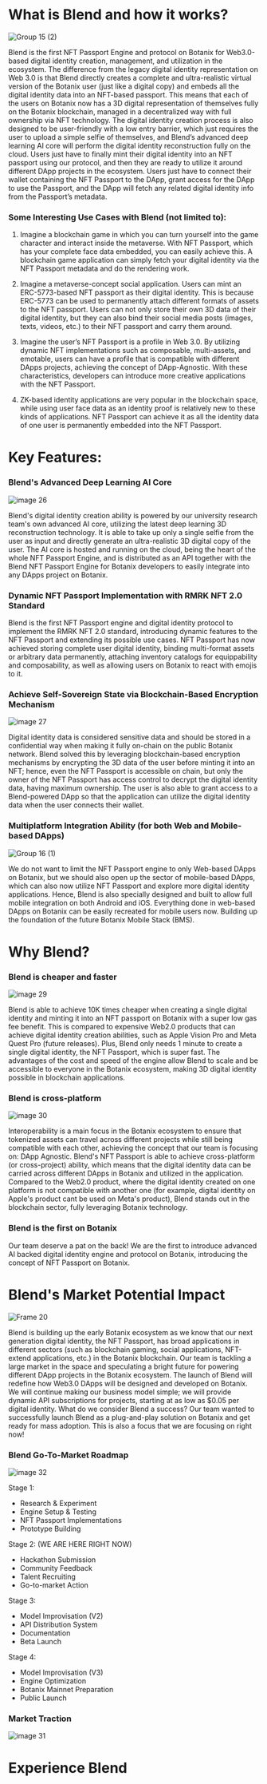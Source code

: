 # What is Blend and how it works?

![Group 15 (2)](https://github.com/Zhixuan0318/Blend-Botanix/assets/69501009/f98018d3-8287-4356-b9b1-ba2aefc5f9bb)

Blend is the first NFT Passport Engine and protocol on Botanix for Web3.0-based digital identity creation, management, and utilization in the ecosystem. The difference from the legacy digital identity representation on Web 3.0 is that Blend directly creates a complete and ultra-realistic virtual version of the Botanix user (just like a digital copy) and embeds all the digital identity data into an NFT-based passport. This means that each of the users on Botanix now has a 3D digital representation of themselves fully on the Botanix blockchain, managed in a decentralized way with full ownership via NFT technology. The digital identity creation process is also designed to be user-friendly with a low entry barrier, which just requires the user to upload a simple selfie of themselves, and Blend’s advanced deep learning AI core will perform the digital identity reconstruction fully on the cloud. Users just have to finally mint their digital identity into an NFT passport using our protocol, and then they are ready to utilize it around different DApp projects in the ecosystem. Users just have to connect their wallet containing the NFT Passport to the DApp, grant access for the DApp to use the Passport, and the DApp will fetch any related digital identity info from the Passport’s metadata.

### Some Interesting Use Cases with Blend (not limited to):

1. Imagine a blockchain game in which you can turn yourself into the game character and interact inside the metaverse. With NFT Passport, which has your complete face data embedded, you can easily achieve this. A blockchain game application can simply fetch your digital identity via the NFT Passport metadata and do the rendering work.

2. Imagine a metaverse-concept social application. Users can mint an ERC-5773-based NFT passport as their digital identity. This is because ERC-5773 can be used to permanently attach different formats of assets to the NFT passport. Users can not only store their own 3D data of their digital identity, but they can also bind their social media posts (images, texts, videos, etc.) to their NFT passport and carry them around.
 
3. Imagine the user’s NFT Passport is a profile in Web 3.0. By utilizing dynamic NFT implementations such as composable, multi-assets, and emotable, users can have a profile that is compatible with different DApps projects, achieving the concept of DApp-Agnostic. With these characteristics, developers can introduce more creative applications with the NFT Passport.
 
4. ZK-based identity applications are very popular in the blockchain space, while using user face data as an identity proof is relatively new to these kinds of applications. NFT Passport can achieve it as all the identity data of one user is permanently embedded into the NFT Passport.

# Key Features:

### Blend's Advanced Deep Learning AI Core

![image 26](https://github.com/Zhixuan0318/Blend-Botanix/assets/69501009/8104abc1-c1f5-42c2-bdd3-ec2b0726cd28)

Blend's digital identity creation ability is powered by our university research team's own advanced AI core, utilizing the latest deep learning 3D reconstruction technology. It is able to take up only a single selfie from the user as input and directly generate an ultra-realistic 3D digital copy of the user. The AI core is hosted and running on the cloud, being the heart of the whole NFT Passport Engine, and is distributed as an API together with the Blend NFT Passport Engine for Botanix developers to easily integrate into any DApps project on Botanix.

### Dynamic NFT Passport Implementation with RMRK NFT 2.0 Standard

Blend is the first NFT Passport engine and digital identity protocol to implement the RMRK NFT 2.0 standard, introducing dynamic features to the NFT Passport and extending its possible use cases. NFT Passport has now achieved storing complete user digital identity, binding multi-format assets or arbitrary data permanently, attaching inventory catalogs for equippability and composability, as well as allowing users on Botanix to react with emojis to it. 

### Achieve Self-Sovereign State via Blockchain-Based Encryption Mechanism 

![image 27](https://github.com/Zhixuan0318/Blend-Botanix/assets/69501009/205c7812-20c3-42db-8370-62fb57cd53e9)

Digital identity data is considered sensitive data and should be stored in a confidential way when making it fully on-chain on the public Botanix network. Blend solved this by leveraging blockchain-based encryption mechanisms by encrypting the 3D data of the user before minting it into an NFT; hence, even the NFT Passport is accessible on chain, but only the owner of the NFT Passport has access control to decrypt the digital identity data, having maximum ownership. The user is also able to grant access to a Blend-powered DApp so that the application can utilize the digital identity data when the user connects their wallet. 

### Multiplatform Integration Ability (for both Web and Mobile-based DApps)

![Group 16 (1)](https://github.com/Zhixuan0318/Blend-Botanix/assets/69501009/ad8aaf6a-fac8-4638-9d7f-f9782fa00040)

We do not want to limit the NFT Passport engine to only Web-based DApps on Botanix, but we should also open up the sector of mobile-based DApps, which can also now utilize NFT Passport and explore more digital identity applications. Hence, Blend is also specially designed and built to allow full mobile integration on both Android and iOS. Everything done in web-based DApps on Botanix can be easily recreated for mobile users now. Building up the foundation of the future Botanix Mobile Stack (BMS).

# Why Blend?

### Blend is cheaper and faster

![image 29](https://github.com/Zhixuan0318/Blend-Botanix/assets/69501009/e8721048-4234-4be9-b509-ab4c7a86dcb8)

Blend is able to achieve 10K times cheaper when creating a single digital identity and minting it into an NFT passport on Botanix with a super low gas fee benefit. This is compared to expensive Web2.0 products that can achieve digital identity creation abilities, such as Apple Vision Pro and Meta Quest Pro (future releases). Plus, Blend only needs 1 minute to create a single digital identity, the NFT Passport, which is super fast. The advantages of the cost and speed of the engine allow Blend to scale and be accessible to everyone in the Botanix ecosystem, making 3D digital identity possible in blockchain applications.

### Blend is cross-platform

![image 30](https://github.com/Zhixuan0318/Blend-Botanix/assets/69501009/f630116a-9951-40dc-af13-4a1e18b5a267)

Interoperability is a main focus in the Botanix ecosystem to ensure that tokenized assets can travel across different projects while still being compatible with each other, achieving the concept that our team is focusing on: DApp Agnostic. Blend's NFT Passport is able to achieve cross-platform (or cross-project) ability, which means that the digital identity data can be carried across different DApps in Botanix and utilized in the application. Compared to the Web2.0 product, where the digital identity created on one platform is not compatible with another one (for example, digital identity on Apple's product cant be used on Meta's product), Blend stands out in the blockchain sector, fully leveraging Botanix technology. 

### Blend is the first on Botanix

Our team deserve a pat on the back! We are the first to introduce advanced AI backed digital identity engine and protocol on Botanix, introducing the concept of NFT Passport on Botanix.

# Blend's Market Potential Impact

![Frame 20](https://github.com/Zhixuan0318/Blend-Botanix/assets/69501009/b0060012-4c21-4bc4-9182-2afd5306a73a)

Blend is building up the early Botanix ecosystem as we know that our next generation digital identity, the NFT Passport, has broad applications in different sectors (such as blockchain gaming, social applications, NFT-extend applications, etc.) in the Botanix blockchain. Our team is tackling a large market in the space and speculating a bright future for powering different DApp projects in the Botanix ecosystem. The launch of Blend will redefine how Web3.0 DApps will be designed and developed on Botanix. We will continue making our business model simple; we will provide dynamic API subscriptions for projects, starting at as low as $0.05 per digital identity. What do we consider Blend a success? Our team wanted to successfully launch Blend as a plug-and-play solution on Botanix and get ready for mass adoption. This is also a focus that we are focusing on right now!

### Blend Go-To-Market Roadmap

![image 32](https://github.com/Zhixuan0318/Blend-Botanix/assets/69501009/ad0ce400-65de-4c11-ad71-0face2aa4861)

Stage 1:
- Research & Experiment
- Engine Setup & Testing
- NFT Passport Implementations
- Prototype Building

Stage 2: (WE ARE HERE RIGHT NOW)
- Hackathon Submission
- Community Feedback
- Talent Recruiting
- Go-to-market Action

Stage 3:
- Model Improvisation (V2)
- API Distribution System
- Documentation
- Beta Launch

Stage 4:
- Model Improvisation (V3)
- Engine Optimization
- Botanix Mainnet Preparation
- Public Launch

### Market Traction

![image 31](https://github.com/Zhixuan0318/Blend-Botanix/assets/69501009/e1ff2323-5b2f-43ca-9836-ec6df5f64059)

# Experience Blend


